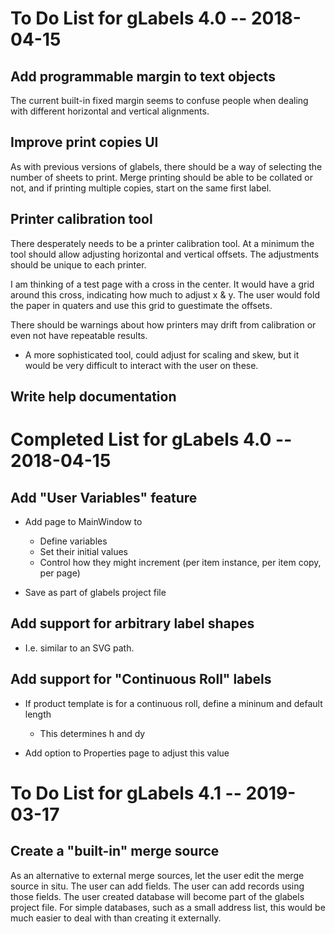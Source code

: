 To Do List for gLabels 4.0 -- 2018-04-15
========================================

Add programmable margin to text objects
---------------------------------------
The current built-in fixed margin seems to confuse people when dealing with
different horizontal and vertical alignments.

Improve print copies UI
-----------------------
As with previous versions of glabels, there should be a way of selecting
the number of sheets to print.  Merge printing should be able to be collated
or not, and if printing multiple copies, start on the same first label.

Printer calibration tool
------------------------
There desperately needs to be a printer calibration tool.  At a minimum
the tool should allow adjusting horizontal and vertical offsets.  The
adjustments should be unique to each printer.

I am thinking of a test page with a cross in the center.  It would have a
grid around this cross, indicating how much to adjust x & y.  The user
would fold the paper in quaters and use this grid to guestimate the offsets.

There should be warnings about how printers may drift from calibration or
even not have repeatable results.

* A more sophisticated tool, could adjust for scaling and skew, but it would
be very difficult to interact with the user on these.


Write help documentation
------------------------


Completed List for gLabels 4.0 -- 2018-04-15
============================================

Add "User Variables" feature
----------------------------

* Add page to MainWindow to
    - Define variables
    - Set their initial values
    - Control how they might increment (per item instance, per item copy, per page)

* Save as part of glabels project file


Add support for arbitrary label shapes
--------------------------------------

* I.e. similar to an SVG path.


Add support for "Continuous Roll" labels
----------------------------------------

* If product template is for a continuous roll, define a mininum and default length
    - This determines h and dy

* Add option to Properties page to adjust this value



To Do List for gLabels 4.1 -- 2019-03-17
========================================

Create a "built-in" merge source
--------------------------------
As an alternative to external merge sources, let the user edit the merge source
in situ.  The user can add fields.  The user can add records using those fields.
The user created database will become part of the glabels project file.
For simple databases, such as a small address list, this would be much easier
to deal with than creating it externally.
